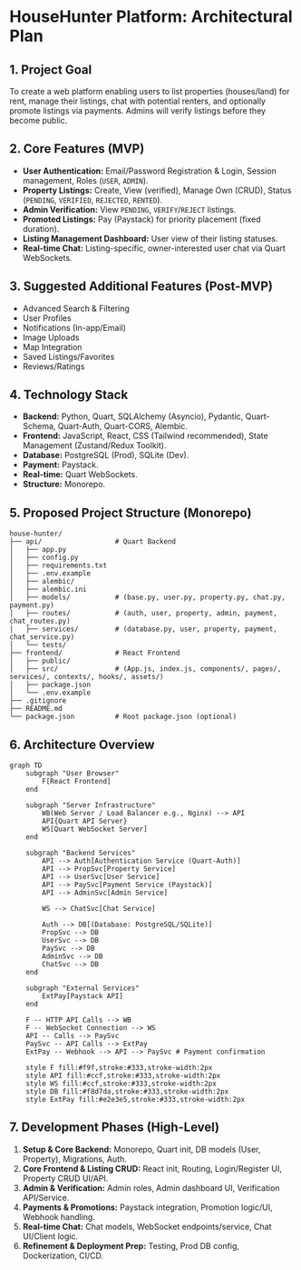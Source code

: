 # HouseHunter Platform: Architectural Plan

## 1. Project Goal

To create a web platform enabling users to list properties (houses/land) for rent, manage their listings, chat with potential renters, and optionally promote listings via payments. Admins will verify listings before they become public.

## 2. Core Features (MVP)

*   **User Authentication:** Email/Password Registration & Login, Session management, Roles (`USER`, `ADMIN`).
*   **Property Listings:** Create, View (verified), Manage Own (CRUD), Status (`PENDING`, `VERIFIED`, `REJECTED`, `RENTED`).
*   **Admin Verification:** View `PENDING`, `VERIFY`/`REJECT` listings.
*   **Promoted Listings:** Pay (Paystack) for priority placement (fixed duration).
*   **Listing Management Dashboard:** User view of their listing statuses.
*   **Real-time Chat:** Listing-specific, owner-interested user chat via Quart WebSockets.

## 3. Suggested Additional Features (Post-MVP)

*   Advanced Search & Filtering
*   User Profiles
*   Notifications (In-app/Email)
*   Image Uploads
*   Map Integration
*   Saved Listings/Favorites
*   Reviews/Ratings

## 4. Technology Stack

*   **Backend:** Python, Quart, SQLAlchemy (Asyncio), Pydantic, Quart-Schema, Quart-Auth, Quart-CORS, Alembic.
*   **Frontend:** JavaScript, React, CSS (Tailwind recommended), State Management (Zustand/Redux Toolkit).
*   **Database:** PostgreSQL (Prod), SQLite (Dev).
*   **Payment:** Paystack.
*   **Real-time:** Quart WebSockets.
*   **Structure:** Monorepo.

## 5. Proposed Project Structure (Monorepo)

```
house-hunter/
├── api/                  # Quart Backend
│   ├── app.py
│   ├── config.py
│   ├── requirements.txt
│   ├── .env.example
│   ├── alembic/
│   ├── alembic.ini
│   ├── models/           # (base.py, user.py, property.py, chat.py, payment.py)
│   ├── routes/           # (auth, user, property, admin, payment, chat_routes.py)
│   ├── services/         # (database.py, user, property, payment, chat_service.py)
│   └── tests/
├── frontend/             # React Frontend
│   ├── public/
│   ├── src/              # (App.js, index.js, components/, pages/, services/, contexts/, hooks/, assets/)
│   ├── package.json
│   └── .env.example
├── .gitignore
├── README.md
└── package.json          # Root package.json (optional)
```

## 6. Architecture Overview

```mermaid
graph TD
    subgraph "User Browser"
        F[React Frontend]
    end

    subgraph "Server Infrastructure"
        WB(Web Server / Load Balancer e.g., Nginx) --> API
        API{Quart API Server}
        WS[Quart WebSocket Server]
    end

    subgraph "Backend Services"
        API --> Auth[Authentication Service (Quart-Auth)]
        API --> PropSvc[Property Service]
        API --> UserSvc[User Service]
        API --> PaySvc[Payment Service (Paystack)]
        API --> AdminSvc[Admin Service]

        WS --> ChatSvc[Chat Service]

        Auth --> DB[(Database: PostgreSQL/SQLite)]
        PropSvc --> DB
        UserSvc --> DB
        PaySvc --> DB
        AdminSvc --> DB
        ChatSvc --> DB
    end

    subgraph "External Services"
        ExtPay[Paystack API]
    end

    F -- HTTP API Calls --> WB
    F -- WebSocket Connection --> WS
    API -- Calls --> PaySvc
    PaySvc -- API Calls --> ExtPay
    ExtPay -- Webhook --> API --> PaySvc # Payment confirmation

    style F fill:#f9f,stroke:#333,stroke-width:2px
    style API fill:#ccf,stroke:#333,stroke-width:2px
    style WS fill:#ccf,stroke:#333,stroke-width:2px
    style DB fill:#f8d7da,stroke:#333,stroke-width:2px
    style ExtPay fill:#e2e3e5,stroke:#333,stroke-width:2px
```

## 7. Development Phases (High-Level)

1.  **Setup & Core Backend:** Monorepo, Quart init, DB models (User, Property), Migrations, Auth.
2.  **Core Frontend & Listing CRUD:** React init, Routing, Login/Register UI, Property CRUD UI/API.
3.  **Admin & Verification:** Admin roles, Admin dashboard UI, Verification API/Service.
4.  **Payments & Promotions:** Paystack integration, Promotion logic/UI, Webhook handling.
5.  **Real-time Chat:** Chat models, WebSocket endpoints/service, Chat UI/Client logic.
6.  **Refinement & Deployment Prep:** Testing, Prod DB config, Dockerization, CI/CD.